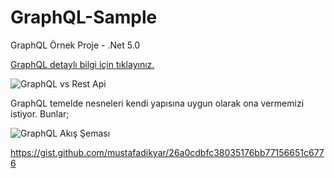 # GraphQL-Sample
GraphQL Örnek Proje - .Net 5.0

[GraphQL detaylı bilgi için tıklayınız.](https://graphql.org/learn/ "GraphQL döküman")

![GraphQL vs Rest Api](https://github.com/mustafadikyar/GraphQL-Sample/blob/master/images/graphql-restapi.png)

GraphQL temelde nesneleri kendi yapısına uygun olarak ona vermemizi istiyor. Bunlar;

![GraphQL Akış Şeması](https://github.com/mustafadikyar/GraphQL-Sample/blob/master/images/graphql-schema.png)


https://gist.github.com/mustafadikyar/26a0cdbfc38035176bb77156651c6776
